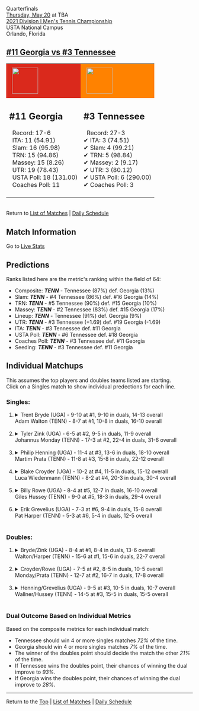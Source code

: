 Quarterfinals[](#top)<a name="top"></a>  
[Thursday, May 20](../../schedule/05-20.md) at TBA  
[2021 Division I Men's Tennis Championship](../index.md)  
USTA National Campus  
Orlando, Florida  
## [#11 Georgia vs #3 Tennessee](https://www.ncaa.com/game/5833428)  

<table><tr style="background-color: #d9d9d9 !important"><td style="background-color: #DA291C !important"><img src="https://www.ncaa.com/sites/default/files/images/logos/schools/g/georgia.70.png" width="70" height="70" style="padding: 8px;" /></td><td style="background-color: #FF8200 !important"><img src="https://www.ncaa.com/sites/default/files/images/logos/schools/t/tennessee.70.png" width="70" height="70" style="padding: 8px;" /></td></tr><tr>
<td>  

<h2>#11 Georgia</h2>  
&nbsp; Record: 17-6<br>  
&nbsp; ITA: 11 (54.91)<br>  
&nbsp; Slam: 16 (95.98)<br>  
&nbsp; TRN: 15 (94.86)<br>  
&nbsp; Massey: 15 (8.26)<br>  
&nbsp; UTR: 19 (78.43)<br>  
&nbsp; USTA Poll: 18 (131.00)<br>  
&nbsp; Coaches Poll: 11<br>  
<br>  

</td>
<td>  

<h2>#3 Tennessee</h2>  
&nbsp; Record: 27-3<br>  
&#10004; ITA: 3 (74.51)<br>  
&#10004; Slam: 4 (99.21)<br>  
&#10004; TRN: 5 (98.84)<br>  
&#10004; Massey: 2 (9.17)<br>  
&#10004; UTR: 3 (80.12)<br>  
&#10004; USTA Poll: 6 (290.00)<br>  
&#10004; Coaches Poll: 3<br>  
<br>  

</td>
</tr></table>  


<br>Return to [List of Matches](../index.md) &#124; [Daily Schedule](../../schedule/05-20.md)

## Match Information  
Go to [Live Stats](http://scores.tennisticker.de/usa/ustanc/conf/lp.html?lid=83)  

## Predictions  

Ranks listed here are the metric's ranking within the field of 64:  
- Composite: ***TENN*** - Tennessee (87%) def. Georgia (13%)  
- Slam: ***TENN*** - #4 Tennessee (86%) def. #16 Georgia (14%)  
- TRN: ***TENN*** - #5 Tennessee (90%) def. #15 Georgia (10%)  
- Massey: ***TENN*** - #2 Tennessee (83%) def. #15 Georgia (17%)  
- Lineup: ***TENN*** - Tennessee (91%) def. Georgia (9%)  
- UTR: ***TENN*** - #3 Tennessee (+1.69) def. #19 Georgia (-1.69)  
- ITA: ***TENN*** - #3 Tennessee def. #11 Georgia  
- USTA Poll: ***TENN*** - #6 Tennessee def. #18 Georgia  
- Coaches Poll: ***TENN*** - #3 Tennessee def. #11 Georgia  
- Seeding: ***TENN*** - #3 Tennessee def. #11 Georgia  

## Individual Matchups  
This assumes the top players and doubles teams listed are starting.  
Click on a Singles match to show individual predections for each line.  

### Singles:  

<ol>
<li><details>
<summary markdown="span">Trent Bryde (UGA) - 9-10 at #1, 9-10 in duals, 14-13 overall<br>Adam Walton (TENN) - 8-7 at #1, 10-8 in duals, 16-10 overall</summary>
<h4>Predictions</h4><ul>
<li>Composite: <b><i>TENN</i></b> - Walton (59%) def. Bryde (41%)</li>  
<li>Slam: <b><i>TENN</i></b> - Walton (60%) def. Bryde (40%)</li>  
<li>TRN: <b><i>TENN</i></b> - Walton (62%) def. Bryde (38%)</li>  
<li>Massey: <b><i>TENN</i></b> - Walton (58%) def. Bryde (42%)</li>  
<li>UTR: <b><i>TENN</i></b> - Walton (55%) def. Bryde (45%)</li>  
<li>ITA: <b><i>TENN</i></b> - Walton (42.60) def. Bryde (36.71)</li>  
</ul>
</details>&nbsp;</li>
<li><details>
<summary markdown="span">Tyler Zink (UGA) - 6-5 at #2, 9-5 in duals, 11-9 overall<br>Johannus Monday (TENN) - 17-3 at #2, 22-4 in duals, 31-6 overall</summary>
<h4>Predictions</h4><ul>
<li>Composite: <b><i>TENN</i></b> - Monday (79%) def. Zink (21%)</li>  
<li>Slam: <b><i>TENN</i></b> - Monday (74%) def. Zink (26%)</li>  
<li>TRN: <b><i>TENN</i></b> - Monday (80%) def. Zink (20%)</li>  
<li>Massey: <b><i>TENN</i></b> - Monday (76%) def. Zink (24%)</li>  
<li>UTR: <b><i>TENN</i></b> - Monday (85%) def. Zink (15%)</li>  
<li>ITA: <b><i>TENN</i></b> - Monday (43.71) def. Zink (25.30)</li>  
</ul>
</details>&nbsp;</li>
<li><details>
<summary markdown="span">Philip Henning (UGA) - 11-4 at #3, 13-6 in duals, 18-10 overall<br>Martim Prata (TENN) - 11-8 at #3, 15-8 in duals, 22-12 overall</summary>
<h4>Predictions</h4><ul>
<li>Composite: <b><i>UGA</i></b> - Henning (56%) def. Prata (44%)</li>  
<li>Slam: <b><i>UGA</i></b> - Henning (51%) def. Prata (49%)</li>  
<li>TRN: <b><i>UGA</i></b> - Henning (61%) def. Prata (39%)</li>  
<li>Massey: <b><i>UGA</i></b> - Henning (56%) def. Prata (44%)</li>  
<li>UTR: <b><i>UGA</i></b> - Henning (56%) def. Prata (44%)</li>  
<li>ITA: <b><i>UGA</i></b> - Henning (31.73) def. Prata (18.77)</li>  
</ul>
</details>&nbsp;</li>
<li><details>
<summary markdown="span">Blake Croyder (UGA) - 10-2 at #4, 11-5 in duals, 15-12 overall<br>Luca Wiedenmann (TENN) - 8-2 at #4, 20-3 in duals, 30-4 overall</summary>
<h4>Predictions</h4><ul>
<li>Composite: <b><i>TENN</i></b> - Wiedenmann (78%) def. Croyder (22%)</li>  
<li>Slam: <b><i>TENN</i></b> - Wiedenmann (76%) def. Croyder (24%)</li>  
<li>TRN: <b><i>TENN</i></b> - Wiedenmann (81%) def. Croyder (19%)</li>  
<li>Massey: <b><i>TENN</i></b> - Wiedenmann (74%) def. Croyder (26%)</li>  
<li>UTR: <b><i>TENN</i></b> - Wiedenmann (82%) def. Croyder (18%)</li>  
<li>ITA: <b><i>UGA</i></b> - Croyder (4.08) def. Wiedenmann (4.02)</li>  
</ul>
</details>&nbsp;</li>
<li><details>
<summary markdown="span">Billy Rowe (UGA) - 8-4 at #5, 12-7 in duals, 16-10 overall<br>Giles Hussey (TENN) - 9-0 at #5, 18-3 in duals, 29-4 overall</summary>
<h4>Predictions</h4><ul>
<li>Composite: <b><i>TENN</i></b> - Hussey (87%) def. Rowe (13%)</li>  
<li>Slam: <b><i>TENN</i></b> - Hussey (84%) def. Rowe (16%)</li>  
<li>TRN: <b><i>TENN</i></b> - Hussey (89%) def. Rowe (11%)</li>  
<li>Massey: <b><i>TENN</i></b> - Hussey (84%) def. Rowe (16%)</li>  
<li>UTR: <b><i>TENN</i></b> - Hussey (88%) def. Rowe (12%)</li>  
<li>ITA: <b><i>TENN</i></b> - Hussey (7.54) def. Rowe (1.84)</li>  
</ul>
</details>&nbsp;</li>
<li><details>
<summary markdown="span">Erik Grevelius (UGA) - 7-3 at #6, 9-4 in duals, 15-8 overall<br>Pat Harper (TENN) - 5-3 at #6, 5-4 in duals, 12-5 overall</summary>
<h4>Predictions</h4><ul>
<li>Composite: <b><i>TENN</i></b> - Harper (60%) def. Grevelius (40%)</li>  
<li>Slam: <b><i>TENN</i></b> - Harper (63%) def. Grevelius (37%)</li>  
<li>TRN: <b><i>TENN</i></b> - Harper (64%) def. Grevelius (36%)</li>  
<li>Massey: <b><i>UGA</i></b> - Grevelius (52%) def. Harper (48%)</li>  
<li>UTR: <b><i>TENN</i></b> - Harper (68%) def. Grevelius (32%)</li>  
<li>ITA: <b><i>TENN</i></b> - Harper (5.43) def. Grevelius (2.48)</li>  
</ul>
</details>&nbsp;</li>
</ol>

### Doubles:  

<ol>
<li><details>
<summary markdown="span">Bryde/Zink (UGA) - 8-4 at #1, 8-4 in duals, 13-6 overall<br>Walton/Harper (TENN) - 15-6 at #1, 15-6 in duals, 22-7 overall</summary>
<br>Sorry, we don't have any metrics for this match
</details>&nbsp;</li>
<li><details>
<summary markdown="span">Croyder/Rowe (UGA) - 7-5 at #2, 8-5 in duals, 10-5 overall<br>Monday/Prata (TENN) - 12-7 at #2, 16-7 in duals, 17-8 overall</summary>
<br>Sorry, we don't have any metrics for this match
</details>&nbsp;</li>
<li><details>
<summary markdown="span">Henning/Grevelius (UGA) - 9-5 at #3, 10-5 in duals, 10-7 overall<br>Wallner/Hussey (TENN) - 14-5 at #3, 15-5 in duals, 15-5 overall</summary>
<br>Sorry, we don't have any metrics for this match
</details>&nbsp;</li>
</ol>

### Dual Outcome Based on Individual Metrics  
  
Based on the composite metrics for each individual match:  
- Tennessee should win 4 or more singles matches *72%* of the time.  
- Georgia should win 4 or more singles matches *7%* of the time.  
- The winner of the doubles point should decide the match the other *21%* of the time.  
- If Tennessee wins the doubles point, their chances of winning the dual improve to *93%*.  
- If Georgia wins the doubles point, their chances of winning the dual improve to *28%*.  
  
------

Return to the [Top](#top) &#124; [List of Matches](../index.md) &#124; [Daily Schedule](../../schedule/05-20.md)  
